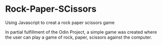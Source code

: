 # Rock-Paper-SCissors
Using Javascript to creat a rock paper scissors game


In partial fulfillment of the Odin Project, a simple game was created where the user can play a game of rock, paper, scissors against the computer.
